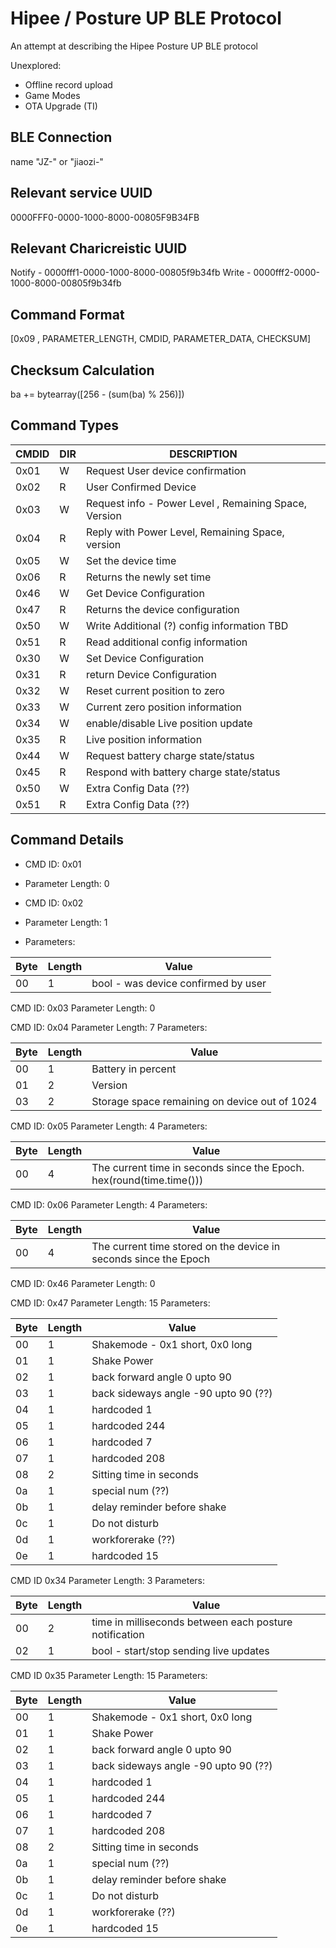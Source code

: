 # Hipee / Posture UP BLE Protocol

An attempt at describing the Hipee Posture UP BLE protocol

Unexplored:

* Offline record upload
* Game Modes
* OTA Upgrade (TI)


BLE Connection
--------------

name "JZ-" or "jiaozi-"

Relevant service UUID
---------------------
0000FFF0-0000-1000-8000-00805F9B34FB

Relevant Charicreistic UUID
---------------------------
Notify - 0000fff1-0000-1000-8000-00805f9b34fb
Write - 0000fff2-0000-1000-8000-00805f9b34fb

Command Format
--------------

[0x09 , PARAMETER_LENGTH, CMDID,  PARAMETER_DATA, CHECKSUM]

Checksum Calculation
--------------------

ba += bytearray([256 - (sum(ba) % 256)])


Command Types
-------------

| CMDID | DIR  | DESCRIPTION
| ----- | ---- | -----------
| 0x01  | W    | Request User device confirmation
| 0x02  | R    | User Confirmed Device
| 0x03  | W    | Request info - Power Level , Remaining Space, Version
| 0x04  | R    | Reply with Power Level, Remaining Space, version
| 0x05  | W    | Set the device time
| 0x06  | R    | Returns the newly set time
| 0x46  | W    | Get Device Configuration
| 0x47  | R    | Returns the device configuration
| 0x50  | W    | Write Additional (?) config information TBD
| 0x51  | R    | Read additional config information
| 0x30  | W    | Set Device Configuration
| 0x31  | R    | return Device Configuration
| 0x32  | W    | Reset current position to zero
| 0x33  | W    | Current zero position information
| 0x34  | W    | enable/disable Live position update
| 0x35  | R    | Live position information
| 0x44  | W    | Request battery charge state/status
| 0x45  | R    | Respond with battery charge state/status
| 0x50  | W    | Extra Config Data (??)
| 0x51  | R    | Extra Config Data (??)


Command Details
---------------

* CMD ID: 0x01
* Parameter Length: 0

* CMD ID: 0x02
* Parameter Length: 1
* Parameters:

| Byte | Length | Value |
| ---- | ------ | ----- |
| 00   | 1      |bool - was device confirmed by user

CMD ID: 0x03
Parameter Length: 0

CMD ID: 0x04
Parameter Length: 7
Parameters:

| Byte | Length | Value |
| ---- | ------ | ----- |
| 00   | 1      | Battery in percent
| 01   | 2      | Version
| 03   | 2      | Storage space remaining on device out of 1024


CMD ID: 0x05
Parameter Length: 4
Parameters:

| Byte | Length | Value |
| ---- | ------ | ----- |
| 00   | 4      | The current time in seconds since the Epoch. hex(round(time.time()))

CMD ID: 0x06
Parameter Length: 4
Parameters:

| Byte | Length | Value |
| ---- | ------ | ----- |
| 00   | 4      | The current time stored on the device in seconds since the Epoch

CMD ID: 0x46
Parameter Length: 0

CMD ID: 0x47
Parameter Length: 15
Parameters:

| Byte | Length | Value |
| ---- | ------ | ----- |
| 00   | 1      | Shakemode - 0x1 short, 0x0 long
| 01   | 1      | Shake Power
| 02   | 1      | back forward angle 0 upto 90
| 03   | 1      | back sideways angle -90 upto 90 (??)
| 04   | 1      | hardcoded 1
| 05   | 1      | hardcoded 244
| 06   | 1      | hardcoded 7
| 07   | 1      | hardcoded 208
| 08   | 2      | Sitting time in seconds
| 0a   | 1      | special num (??)
| 0b   | 1      | delay reminder before shake
| 0c   | 1      | Do not disturb
| 0d   | 1      | workforerake (??)
| 0e   | 1      | hardcoded 15


CMD ID 0x34
Parameter Length: 3
Parameters:

| Byte | Length | Value |
| ---- | ------ | ----- |
| 00   | 2      | time in milliseconds between each posture notification
| 02   | 1      | bool - start/stop sending live updates

CMD ID 0x35
Parameter Length: 15
Parameters:

| Byte | Length | Value |
| ---- | ------ | ----- |
| 00   | 1      | Shakemode - 0x1 short, 0x0 long
| 01   | 1      | Shake Power
| 02   | 1      | back forward angle 0 upto 90
| 03   | 1      | back sideways angle -90 upto 90 (??)
| 04   | 1      | hardcoded 1
| 05   | 1      | hardcoded 244
| 06   | 1      | hardcoded 7
| 07   | 1      | hardcoded 208
| 08   | 2      | Sitting time in seconds
| 0a   | 1      | special num (??)
| 0b   | 1      | delay reminder before shake
| 0c   | 1      | Do not disturb
| 0d   | 1      | workforerake (??)
| 0e   | 1      | hardcoded 15
